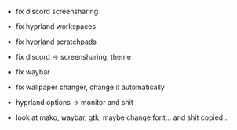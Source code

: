 - fix discord screensharing
- fix hyprland workspaces
- fix hyprland scratchpads
- fix discord -> screensharing, theme
- fix waybar
- fix wallpaper changer, change it automatically

- hyprland options -> monitor and shit 

- look at mako, waybar, gtk, maybe change font... and shit copied...
